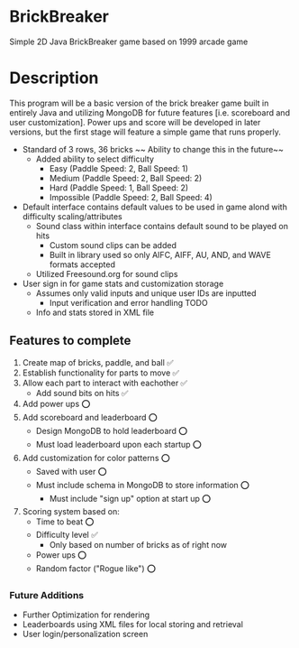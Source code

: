 # BrickBreaker
Simple 2D Java BrickBreaker game based on 1999 arcade game

# Description
This program will be a basic version of the brick breaker game built in entirely Java and utilizing MongoDB for future features [i.e. scoreboard and user customization]. Power ups and score will be developed in later versions, but the first stage will feature a simple game that runs properly.
- Standard of 3 rows, 36 bricks
    ~~ Ability to change this in the future~~
    - Added ability to select difficulty
        * Easy  (Paddle Speed: 2, Ball Speed: 1)
        * Medium    (Paddle Speed: 2, Ball Speed: 2)
        * Hard  (Paddle Speed: 1, Ball Speed: 2)
        * Impossible    (Paddle Speed: 2, Ball Speed: 4)
- Default interface contains default values to be used in game alond with difficulty scaling/attributes
    - Sound class within interface contains default sound to be played on hits
        - Custom sound clips can be added
        - Built in library used so only AIFC, AIFF, AU, AND, and WAVE formats accepted
    - Utilized Freesound.org for sound clips
- User sign in for game stats and customization storage
    - Assumes only valid inputs and unique user IDs are inputted
        - Input verification and error handling TODO
    - Info and stats stored in XML file
    

## Features to complete
1. Create map of bricks, paddle, and ball ✅
2. Establish functionality for parts to move ✅
3. Allow each part to interact with eachother ✅
    * Add sound bits on hits ✅
4. Add power ups ⭕
5. Add scoreboard and leaderboard ⭕
    * Design MongoDB to hold leaderboard ⭕
    * Must load leaderboard upon each startup ⭕
6. Add customization for color patterns ⭕
    * Saved with user ⭕
    * Must include schema in MongoDB to store information ⭕
        * Must include "sign up" option at start up ⭕
7. Scoring system based on:
    - Time to beat ⭕
    - Difficulty level ✅
        - Only based on number of bricks as of right now
    - Power ups ⭕
    - Random factor ("Rogue like") ⭕

### Future Additions
* Further Optimization for rendering
* Leaderboards using XML files for local storing and retrieval
* User login/personalization screen


